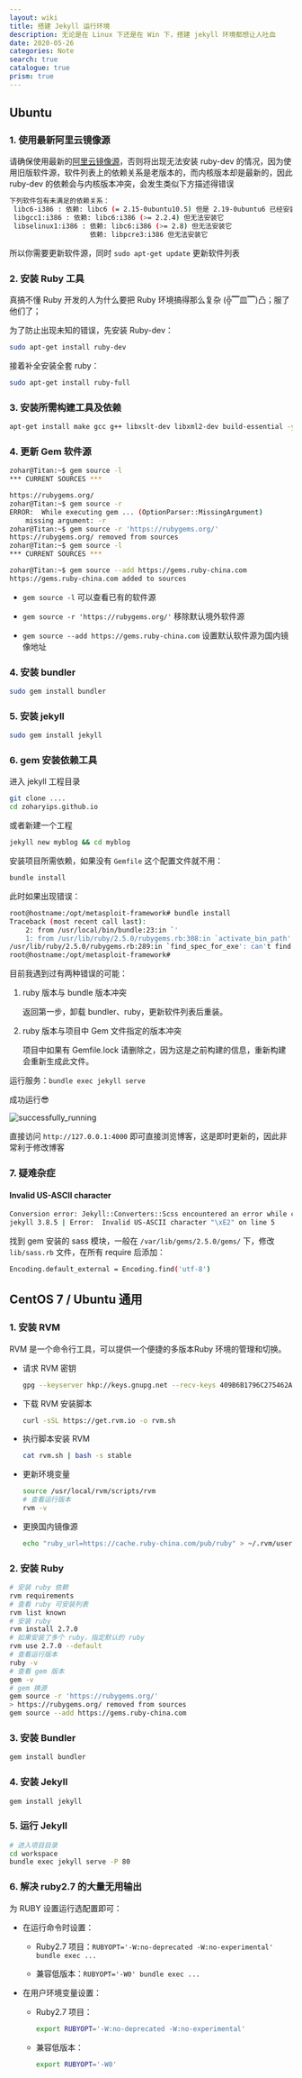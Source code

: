 ```yaml
---
layout: wiki
title: 搭建 Jekyll 运行环境
description: 无论是在 Linux 下还是在 Win 下，搭建 jekyll 环境都想让人吐血
date: 2020-05-26
categories: Note
search: true
catalogue: true
prism: true
---
```


## Ubuntu

### 1. 使用最新阿里云镜像源

请确保使用最新的[阿里云镜像源](https://zoharyip.club/wiki/problem-linux/#2-%E9%85%8D%E7%BD%AE-ali-%E8%BD%AF%E4%BB%B6%E6%BA%90)，否则将出现无法安装 ruby-dev 的情况，因为使用旧版软件源，软件列表上的依赖关系是老版本的，而内核版本却是最新的，因此 ruby-dev 的依赖会与内核版本冲突，会发生类似下方描述得错误

```bash
下列软件包有未满足的依赖关系：
 libc6-i386 : 依赖: libc6 (= 2.15-0ubuntu10.5) 但是 2.19-0ubuntu6 已经安装
 libgcc1:i386 : 依赖: libc6:i386 (>= 2.2.4) 但无法安装它
 libselinux1:i386 : 依赖: libc6:i386 (>= 2.8) 但无法安装它
                    依赖: libpcre3:i386 但无法安装它
```

所以你需要更新软件源，同时 `sudo apt-get update` 更新软件列表

### 2. 安装 Ruby 工具

真搞不懂 Ruby 开发的人为什么要把 Ruby 环境搞得那么复杂 (╬▔皿▔)凸；服了他们了；

为了防止出现未知的错误，先安装 Ruby-dev：

```bash
sudo apt-get install ruby-dev
```

接着补全安装全套 ruby：

```bash
sudo apt-get install ruby-full
```

### 3. 安装所需构建工具及依赖

```bash
apt-get install make gcc g++ libxslt-dev libxml2-dev build-essential -y
```

### 4. 更新 Gem 软件源

```bash
zohar@Titan:~$ gem source -l
*** CURRENT SOURCES ***

https://rubygems.org/
zohar@Titan:~$ gem source -r
ERROR:  While executing gem ... (OptionParser::MissingArgument)
    missing argument: -r
zohar@Titan:~$ gem source -r 'https://rubygems.org/'
https://rubygems.org/ removed from sources
zohar@Titan:~$ gem source -l
*** CURRENT SOURCES ***

zohar@Titan:~$ gem source --add https://gems.ruby-china.com
https://gems.ruby-china.com added to sources
```

* `gem source -l` 可以查看已有的软件源

* `gem source -r 'https://rubygems.org/'` 移除默认境外软件源

* `gem source --add https://gems.ruby-china.com` 设置默认软件源为国内镜像地址


### 4. 安装 bundler

```bash
sudo gem install bundler
```

### 5. 安装 jekyll

```bash
sudo gem install jekyll
```

### 6. gem 安装依赖工具

进入 jekyll 工程目录

```bash
git clone ....
cd zoharyips.github.io
```

或者新建一个工程

```bash
jekyll new myblog && cd myblog
```

安装项目所需依赖，如果没有 `Gemfile` 这个配置文件就不用：

```bash
bundle install
```

此时如果出现错误：

```bash
root@hostname:/opt/metasploit-framework# bundle install
Traceback (most recent call last):
    2: from /usr/local/bin/bundle:23:in `'
    1: from /usr/lib/ruby/2.5.0/rubygems.rb:308:in `activate_bin_path'
/usr/lib/ruby/2.5.0/rubygems.rb:289:in `find_spec_for_exe': can't find gem bundler (>= 0.a) with executable bundle (Gem::GemNotFoundException)
root@hostname:/opt/metasploit-framework#
```

目前我遇到过有两种错误的可能：

1. ruby 版本与 bundle 版本冲突

    返回第一步，卸载 bundler、ruby，更新软件列表后重装。

2. ruby 版本与项目中 Gem 文件指定的版本冲突

    项目中如果有 Gemfile.lock 请删除之，因为这是之前构建的信息，重新构建会重新生成此文件。

运行服务：`bundle exec jekyll serve`

成功运行😎

![successfully_running](/images/posts/jekyll-success.png "成功运行")

直接访问 `http://127.0.0.1:4000` 即可直接浏览博客，这是即时更新的，因此非常利于修改博客

### 7. 疑难杂症

#### Invalid US-ASCII character

```bash
Conversion error: Jekyll::Converters::Scss encountered an error while converting 'assets/css/style.scss': Invalid US-ASCII character "\xE2" on line 5
jekyll 3.8.5 | Error:  Invalid US-ASCII character "\xE2" on line 5
```

找到 gem 安装的 sass 模块，一般在 `/var/lib/gems/2.5.0/gems/` 下，修改 `lib/sass.rb` 文件，在所有 require 后添加：

```bash
Encoding.default_external = Encoding.find('utf-8')
```

## CentOS 7 / Ubuntu 通用

### 1. 安装 RVM

RVM 是一个命令行工具，可以提供一个便捷的多版本Ruby 环境的管理和切换。

* 请求 RVM 密钥

    ```bash
    gpg --keyserver hkp://keys.gnupg.net --recv-keys 409B6B1796C275462A1703113804BB82D39DC0E3 7D2BAF1CF37B13E2069D6956105BD0E739499BDB
    ```

* 下载 RVM 安装脚本

    ```bash
    curl -sSL https://get.rvm.io -o rvm.sh
    ```

* 执行脚本安装 RVM

    ```bash
    cat rvm.sh | bash -s stable
    ```

* 更新环境变量

    ```bash
    source /usr/local/rvm/scripts/rvm
    # 查看运行版本
    rvm -v
    ```

* 更换国内镜像源

    ```bash
    echo "ruby_url=https://cache.ruby-china.com/pub/ruby" > ~/.rvm/user/db
    ```

### 2. 安装 Ruby

```bash
# 安装 ruby 依赖
rvm requirements
# 查看 ruby 可安装列表
rvm list known
# 安装 ruby
rvm install 2.7.0
# 如果安装了多个 ruby，指定默认的 ruby
rvm use 2.7.0 --default
# 查看运行版本
ruby -v
# 查看 gem 版本
gem -v
# gem 换源
gem source -r 'https://rubygems.org/'
> https://rubygems.org/ removed from sources
gem source --add https://gems.ruby-china.com
```

### 3. 安装 Bundler

```bash
gem install bundler
```

### 4. 安装 Jekyll

```bash
gem install jekyll
```

### 5. 运行 Jekyll

```bash
# 进入项目目录
cd workspace
bundle exec jekyll serve -P 80
```

### 6. 解决 ruby2.7 的大量无用输出

为 RUBY 设置运行选配置即可：

* 在运行命令时设置：

    * Ruby2.7 项目：`RUBYOPT='-W:no-deprecated -W:no-experimental' bundle exec ...`

    * 兼容低版本：`RUBYOPT='-W0' bundle exec ...`

* 在用户环境变量设置：

    * Ruby2.7 项目：
        ```bash
        export RUBYOPT='-W:no-deprecated -W:no-experimental'
        ```

    * 兼容低版本：
        ```bash
        export RUBYOPT='-W0'
        ```